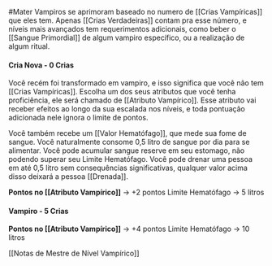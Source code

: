 #Mater 
Vampiros se aprimoram baseado no numero de [[Crias Vampíricas]] que eles tem. Apenas [[Crias Verdadeiras]] contam pra esse número, e níveis mais avançados tem requerimentos adicionais, como beber o [[Sangue Primordial]] de algum vampiro específico, ou a realização de algum ritual.
#### Cria Nova - 0 Crias
Você recém foi transformado em vampiro, e isso significa que você não tem [[Crias Vampíricas]]. Escolha um dos seus atributos que você tenha proficiência, ele será chamado de [[Atributo Vampírico]]. Esse atributo vai receber efeitos ao longo da sua escalada nos níveis, e toda pontuação adicionada nele ignora o limite de pontos.

Você também recebe um [[Valor Hematófago]], que mede sua fome de sangue. Você naturalmente consome 0,5 litro de sangue por dia para se alimentar. Você pode acumular sangue reserve em seu estomago, não podendo superar seu Limite Hematófago. Você pode drenar uma pessoa em até 0,5 litro sem consequências significativas, qualquer valor acima disso deixará a pessoa [[Drenada]].

**Pontos no [[Atributo Vampírico]]** -> +2 pontos
Limite Hematófago -> 5 litros

#### Vampiro - 5 Crias



**Pontos no [[Atributo Vampírico]]** -> +4 pontos
Limite Hematófago -> 10 litros



[[Notas de Mestre de Nível Vampírico]]